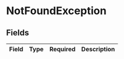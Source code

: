 # NotFoundException


## Fields

| Field       | Type        | Required    | Description |
| ----------- | ----------- | ----------- | ----------- |